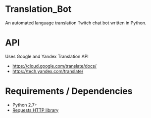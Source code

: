 # Translation_Bot
An automated language translation Twitch chat bot written in Python.

# API
Uses Google and Yandex Translation API
- https://cloud.google.com/translate/docs/
- https://tech.yandex.com/translate/

# Requirements / Dependencies
- Python 2.7+
- [Requests HTTP library](http://docs.python-requests.org/en/latest/)
